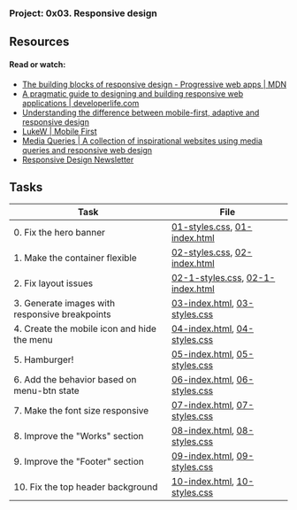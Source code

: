 ### Project: 0x03. Responsive design

## Resources

#### Read or watch:

* [The building blocks of responsive design - Progressive web apps | MDN](https://intranet.alxswe.com/rltoken/o3EMSmw1WrNDSLJe3QcPIw)
* [A pragmatic guide to designing and building responsive web applications | developerlife.com](https://intranet.alxswe.com/rltoken/kYMxBNgzzyb2s7ZkVa5HJA)
* [Understanding the difference between mobile-first, adaptive and responsive design](https://intranet.alxswe.com/rltoken/V7x4ZBedCZlZa4n3HfolyA)
* [LukeW | Mobile First](https://intranet.alxswe.com/rltoken/6CYunSvuxKo0aMHTXAMO3w)
* [Media Queries | A collection of inspirational websites using media queries and responsive web design](https://intranet.alxswe.com/rltoken/gPX33evbEgxMIYLnizrrvg)
* [Responsive Design Newsletter](https://intranet.alxswe.com/rltoken/6SOmvi6vROzFLgKqSG-ODA)
## Tasks

| Task | File |
| ---- | ---- |
| 0. Fix the hero banner | [01-styles.css](./01-styles.css), [01-index.html](./01-index.html) |
| 1. Make the container flexible | [02-styles.css](./02-styles.css), [02-index.html](./02-index.html) |
| 2. Fix layout issues | [02-1-styles.css](./02-1-styles.css), [02-1-index.html](./02-1-index.html) |
| 3. Generate images with responsive breakpoints | [03-index.html](./03-index.html), [03-styles.css](./03-styles.css) |
| 4. Create the mobile icon and hide the menu | [04-index.html](./04-index.html), [04-styles.css](./04-styles.css) |
| 5. Hamburger! | [05-index.html](./05-index.html), [05-styles.css](./05-styles.css) |
| 6. Add the behavior based on menu-btn state | [06-index.html](./06-index.html), [06-styles.css](./06-styles.css) |
| 7. Make the font size responsive | [07-index.html](./07-index.html), [07-styles.css](./07-styles.css) |
| 8. Improve the "Works" section | [08-index.html](./08-index.html), [08-styles.css](./08-styles.css) |
| 9. Improve the "Footer" section | [09-index.html](./09-index.html), [09-styles.css](./09-styles.css) |
| 10. Fix the top header background | [10-index.html](./10-index.html), [10-styles.css](./10-styles.css) |
